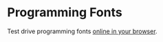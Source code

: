 Programming Fonts
================

Test drive programming fonts [online in your browser](https://www.programmingfonts.org/).
